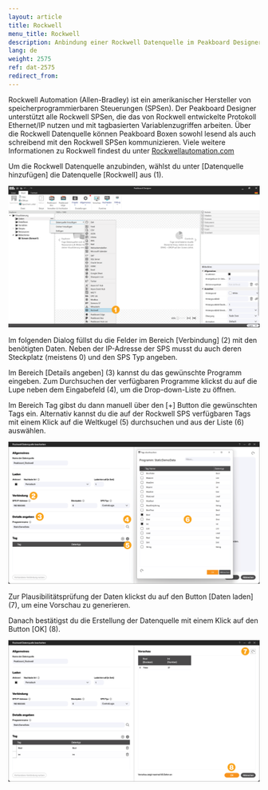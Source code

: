 ```yaml
---
layout: article
title: Rockwell
menu_title: Rockwell
description: Anbindung einer Rockwell Datenquelle im Peakboard Designer
lang: de
weight: 2575
ref: dat-2575
redirect_from:
---
```

Rockwell Automation (Allen-Bradley) ist ein amerikanischer Hersteller von speicherprogrammierbaren Steuerungen (SPSen).
Der Peakboard Designer unterstützt alle Rockwell SPSen, die das von Rockwell entwickelte Protokoll Ethernet/IP nutzen und mit tagbasierten Variablenzugriffen arbeiten.
Über die Rockwell Datenquelle können Peakboard Boxen sowohl lesend als auch schreibend mit den Rockwell SPSen kommunizieren.
Viele weitere Informationen zu Rockwell findest du unter [Rockwellautomation.com](https://rockwellautomation.custhelp.com/)

Um die Rockwell Datenquelle anzubinden, wählst du unter [Datenquelle hinzufügen] die Datenquelle [Rockwell] aus (1).

![Rockwell Datenquelle hinzufügen](/assets/images/data-sources/rockwell/de_rockwell-add.png)

Im folgenden Dialog füllst du die Felder im Bereich [Verbindung] (2) mit den benötigten Daten. Neben der IP-Adresse der SPS musst du auch deren Steckplatz (meistens 0) und den SPS Typ angeben.

Im Bereich [Details angeben] (3) kannst du das gewünschte Programm eingeben.
Zum Durchsuchen der verfügbaren Programme klickst du auf die Lupe neben dem Eingabefeld (4), um die Drop-down-Liste zu öffnen.

Im Bereich Tag gibst du dann manuell über den [+] Button die gewünschten Tags ein.
Alternativ kannst du die auf der Rockwell SPS verfügbaren Tags mit einem Klick auf die Weltkugel (5) durchsuchen und aus der Liste (6) auswählen.

![Rockwell Datenquelle konfigurieren](/assets/images/data-sources/rockwell/de_rockwell-config-01.png)

Zur Plausibilitätsprüfung der Daten klickst du auf den Button [Daten laden] (7), um eine Vorschau zu generieren.

Danach bestätigst du die Erstellung der Datenquelle mit einem Klick auf den Button [OK] (8).

![Rockwell Datenquelle konfigurieren](/assets/images/data-sources/rockwell/de_rockwell-config-02.png)